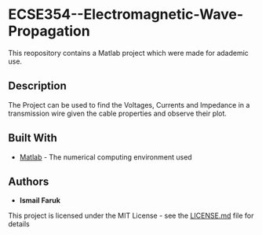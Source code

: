 # ECSE354--Electromagnetic-Wave-Propagation

This reopository contains a Matlab project which were made for adademic use.

## Description

The Project can be used to find the Voltages, Currents and Impedance in a transmission wire given the cable properties and observe their plot.

## Built With

* [Matlab](http://matlabacademy.mathworks.com/) - The numerical computing environment used

## Authors

* **Ismail Faruk**

This project is licensed under the MIT License - see the [LICENSE.md](LICENSE.md) file for details
